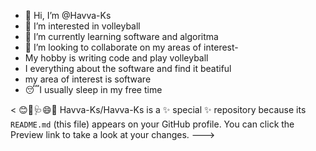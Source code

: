 - 👋 Hi, I’m @Havva-Ks
- 👀 I’m interested in volleyball
- 🌱 I’m currently learning software and algoritma   
- 💞️ I’m looking to collaborate on my areas of interest- 
- My hobby is writing code and play volleyball 
- I everything about the software and find it beatiful
- my area of interest is software
- 😴I usually sleep in my free time 


< 😊🥰🩺😄🎉
Havva-Ks/Havva-Ks is a ✨ special ✨ repository because its `README.md` (this file) appears on your GitHub profile.
You can click the Preview link to take a look at your changes.
--->
